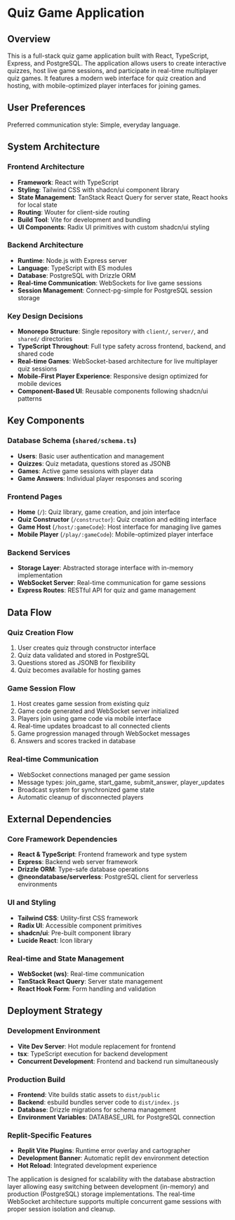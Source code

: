 # Quiz Game Application

## Overview

This is a full-stack quiz game application built with React, TypeScript, Express, and PostgreSQL. The application allows users to create interactive quizzes, host live game sessions, and participate in real-time multiplayer quiz games. It features a modern web interface for quiz creation and hosting, with mobile-optimized player interfaces for joining games.

## User Preferences

Preferred communication style: Simple, everyday language.

## System Architecture

### Frontend Architecture
- **Framework**: React with TypeScript
- **Styling**: Tailwind CSS with shadcn/ui component library
- **State Management**: TanStack React Query for server state, React hooks for local state
- **Routing**: Wouter for client-side routing
- **Build Tool**: Vite for development and bundling
- **UI Components**: Radix UI primitives with custom shadcn/ui styling

### Backend Architecture
- **Runtime**: Node.js with Express server
- **Language**: TypeScript with ES modules
- **Database**: PostgreSQL with Drizzle ORM
- **Real-time Communication**: WebSockets for live game sessions
- **Session Management**: Connect-pg-simple for PostgreSQL session storage

### Key Design Decisions
- **Monorepo Structure**: Single repository with `client/`, `server/`, and `shared/` directories
- **TypeScript Throughout**: Full type safety across frontend, backend, and shared code
- **Real-time Games**: WebSocket-based architecture for live multiplayer quiz sessions
- **Mobile-First Player Experience**: Responsive design optimized for mobile devices
- **Component-Based UI**: Reusable components following shadcn/ui patterns

## Key Components

### Database Schema (`shared/schema.ts`)
- **Users**: Basic user authentication and management
- **Quizzes**: Quiz metadata, questions stored as JSONB
- **Games**: Active game sessions with player data
- **Game Answers**: Individual player responses and scoring

### Frontend Pages
- **Home** (`/`): Quiz library, game creation, and join interface
- **Quiz Constructor** (`/constructor`): Quiz creation and editing interface
- **Game Host** (`/host/:gameCode`): Host interface for managing live games
- **Mobile Player** (`/play/:gameCode`): Mobile-optimized player interface

### Backend Services
- **Storage Layer**: Abstracted storage interface with in-memory implementation
- **WebSocket Server**: Real-time communication for game sessions
- **Express Routes**: RESTful API for quiz and game management

## Data Flow

### Quiz Creation Flow
1. User creates quiz through constructor interface
2. Quiz data validated and stored in PostgreSQL
3. Questions stored as JSONB for flexibility
4. Quiz becomes available for hosting games

### Game Session Flow
1. Host creates game session from existing quiz
2. Game code generated and WebSocket server initialized
3. Players join using game code via mobile interface
4. Real-time updates broadcast to all connected clients
5. Game progression managed through WebSocket messages
6. Answers and scores tracked in database

### Real-time Communication
- WebSocket connections managed per game session
- Message types: join_game, start_game, submit_answer, player_updates
- Broadcast system for synchronized game state
- Automatic cleanup of disconnected players

## External Dependencies

### Core Framework Dependencies
- **React & TypeScript**: Frontend framework and type system
- **Express**: Backend web server framework
- **Drizzle ORM**: Type-safe database operations
- **@neondatabase/serverless**: PostgreSQL client for serverless environments

### UI and Styling
- **Tailwind CSS**: Utility-first CSS framework
- **Radix UI**: Accessible component primitives
- **shadcn/ui**: Pre-built component library
- **Lucide React**: Icon library

### Real-time and State Management
- **WebSocket (ws)**: Real-time communication
- **TanStack React Query**: Server state management
- **React Hook Form**: Form handling and validation

## Deployment Strategy

### Development Environment
- **Vite Dev Server**: Hot module replacement for frontend
- **tsx**: TypeScript execution for backend development
- **Concurrent Development**: Frontend and backend run simultaneously

### Production Build
- **Frontend**: Vite builds static assets to `dist/public`
- **Backend**: esbuild bundles server code to `dist/index.js`
- **Database**: Drizzle migrations for schema management
- **Environment Variables**: DATABASE_URL for PostgreSQL connection

### Replit-Specific Features
- **Replit Vite Plugins**: Runtime error overlay and cartographer
- **Development Banner**: Automatic replit dev environment detection
- **Hot Reload**: Integrated development experience

The application is designed for scalability with the database abstraction layer allowing easy switching between development (in-memory) and production (PostgreSQL) storage implementations. The real-time WebSocket architecture supports multiple concurrent game sessions with proper session isolation and cleanup.